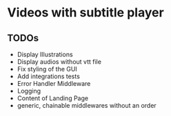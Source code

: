 # Videos with subtitle player

## TODOs

- Display Illustrations
- Display audios without vtt file
- Fix styling of the GUI
- Add integrations tests
- Error Handler Middleware
- Logging
- Content of Landing Page
- generic, chainable middlewares without an order
